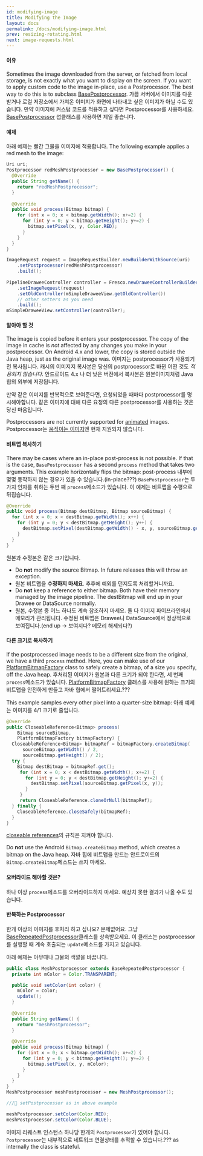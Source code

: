 ```yaml
---
id: modifying-image
title: Modifying the Image
layout: docs
permalink: /docs/modifying-image.html
prev: resizing-rotating.html
next: image-requests.html
---
```


#### 이유

Sometimes the image downloaded from the server, or fetched from local storage, is not exactly what you want to display on the screen. If you want to apply custom code to the image in-place, use a Postprocessor. The best way to do this is to subclass [BasePostprocessor](../javadoc/reference/com/facebook/imagepipeline/request/BasePostprocessor.html).
가끔 서버에서 이미지를 다운받거나 로컬 저장소에서 가져온 이미지가 화면에 나타내고 싶은 이미지가 아닐 수도 있습니다. 만약 이미지에 커스텀 코드를 적용하고 싶다면 Postprocessor를 사용하세요. [BasePostprocessor](../javadoc/reference/com/facebook/imagepipeline/request/BasePostprocessor.html) 섭클래스를 사용하면 제일 좋습니다.

#### 예제 

아래 예제는 빨간 그물을 이미지에 적용합니다.
The following example applies a red mesh to the image:

```java
Uri uri;
Postprocessor redMeshPostprocessor = new BasePostprocessor() { 
  @Override
  public String getName() {
    return "redMeshPostprocessor";
  }
  
  @Override
  public void process(Bitmap bitmap) {
    for (int x = 0; x < bitmap.getWidth(); x+=2) {
      for (int y = 0; y < bitmap.getHeight(); y+=2) {
        bitmap.setPixel(x, y, Color.RED);
      }
    }
  }
}

ImageRequest request = ImageRequestBuilder.newBuilderWithSource(uri)
    .setPostprocessor(redMeshPostprocessor)
    .build();
    
PipelineDraweeController controller = Fresco.newDraweeControllerBuilder()
    .setImageRequest(request)
    .setOldController(mSimpleDraweeView.getOldController())
    // other setters as you need
    .build();
mSimpleDraweeView.setController(controller);
```

#### 알아야 할 것

The image is copied before it enters your postprocessor. The copy of the image in cache is *not* affected by any changes you make in your postprocessor. On Android 4.x and lower, the copy is stored outside the Java heap, just as the original image was.
이미지는 postprocessor가 사용되기 전 복사됩니다. 캐시의 이미지지 복사본은 당신의  postprocessor로 바뀐 어떤 것도 *적용되지 않습니다*. 안드로이드 4.x 나 더 낮은 버전에서 복사본은 원본이미지처럼 Java 힙의 외부에 저장됩니다.

만약 같은 이미지를 반복적으로 보여준다면, 요청되었을 때마다 postprocessor를 명시해야합니다. 같은 이미지에 대해 다른 요청의 다른 postprocessor를 사용하는 것은 당신 마음입니다.

Postprocessors are not currently supported for [animated](animations.html) images.
Postprocessor는 [움직이는 이미지](animations.html)엔 현재 지원되지 않습니다.

#### 비트맵 복사하기

There may be cases where an in-place post-process is not possible. If that is the case, `BasePostprocessor` has a second `process` method that takes two arguments. This example horizontally flips the bitmap:
post-process 내부에 몇몇 동작하지 않는 경우가 있을 수 있습니다.(in-place???) `BasePostprocessor`는 두가지 인자를 취하는 두번 째 `process`메소드가 있습니다. 이 예제는 비트맵을 수평으로 뒤집습니다.

```java
@Override
public void process(Bitmap destBitmap, Bitmap sourceBitmap) {
  for (int x = 0; x < destBitmap.getWidth(); x++) {
    for (int y = 0; y < destBitmap.getHeight(); y++) {
      destBitmap.setPixel(destBitmap.getWidth() - x, y, sourceBitmap.getPixel(x, y));
    }
  }
}
```

원본과 수정본은 같은 크기입니다.

* Do **not** modify the source Bitmap. In future releases this will throw an exception.
* 원본 비트맵을 **수정하지 마세요**. 추후에 예외를 던지도록 처리할거니까요.
* Do **not** keep a reference to either bitmap. Both have their memory managed by the image pipeline. The destBitmap will end up in your Drawee or DataSource normally.
* 원본, 수정본 중 어느 하나도 계속 참조하지 마세요. 둘 다 이미지 파이프라인에서 메모리가 관리됩니다. 수정된 비트맵은 Drawee나 DataSource에서 정상적으로 보여집니다.(end up -> 보여지다? 메모리 해제되다?)

#### 다른 크기로 복사하기

If the postprocessed image needs to be a different size from the original, we have a third `process` method. Here, you can make use of our [PlatformBitmapFactory](../javadoc/reference/com/facebook/imagepipeline/bitmaps/PlatformBitmapFactory.html) class to safely create a bitmap, of a size you specify, off the Java heap.
후처리된 이미지가 원본과 다른 크기가 되야 한다면, 세 번째 `process`메소드가 있습니다. [PlatformBitmapFactory](../javadoc/reference/com/facebook/imagepipeline/bitmaps/PlatformBitmapFactory.html) 클래스를 사용해 원하는 크기의 비트맵을 안전하게 만들고 자바 힙에서 떨어트리세요.???

This example samples every other pixel into a quarter-size bitmap:
아래 예제는 이미지를 4/1 크기로 줄입니다.

```java
@Override
public CloseableReference<Bitmap> process(
    Bitmap sourceBitmap,
    PlatformBitmapFactory bitmapFactory) {
  CloseableReference<Bitmap> bitmapRef = bitmapFactory.createBitmap(
      sourceBitmap.getWidth() / 2,
      sourceBitmap.getHeight() / 2);
  try {
    Bitmap destBitmap = bitmapRef.get();
	 for (int x = 0; x < destBitmap.getWidth(); x+=2) {
	   for (int y = 0; y < destBitmap.getHeight(); y+=2) {
	     destBitmap.setPixel(sourceBitmap.getPixel(x, y));
	   }
	 }
	 return CloseableReference.cloneOrNull(bitmapRef);
  } finally {
    CloseableReference.closeSafely(bitmapRef);
  }	
}
```

[closeable references](closeable-references.html)의 규칙은 지켜야 합니다.

Do **not** use the Android `Bitmap.createBitmap` method, which creates a bitmap on the Java heap.
자바 힙에 비트맵을 만드는 안드로이드의 `Bitmap.createBitmap`메소드는 쓰지 마세요.

#### 오버라이드 해야할 것은?

하나 이상 `process`메소드를 오버라이드하지 마세요. 예상치 못한 결과가 나올 수도 있습니다.

#### 반복하는 Postprocessor

한개 이상의 이미지를 후처리 하고 싶나요? 문제없어요. 그냥 [BaseRepeatedPostprocessor](../javadoc/reference/com/facebook/imagepipeline/request/BaseRepeatedPostProcessor.html)클래스를 상속받으세요. 이 클래스는 postprocessor를 실행할 때 계속 호출되는 `update`메소드를 가지고 있습니다.

아래 예제는 아무때나 그물의 색깔을 바꿉니다.

```java
public class MeshPostprocessor extends BaseRepeatedPostprocessor { 
  private int mColor = Color.TRANSPARENT;

  public void setColor(int color) {
    mColor = color;
    update();
  }
  
  @Override
  public String getName() {
    return "meshPostprocessor";
  }
  
  @Override
  public void process(Bitmap bitmap) {
    for (int x = 0; x < bitmap.getWidth(); x+=2) {
      for (int y = 0; y < bitmap.getHeight(); y+=2) {
        bitmap.setPixel(x, y, mColor);
      }
    }
  }
}
MeshPostprocessor meshPostprocessor = new MeshPostprocessor();

/// setPostprocessor as in above example

meshPostprocessor.setColor(Color.RED);
meshPostprocessor.setColor(Color.BLUE);
```
이미지 리퀘스트 인스턴스 하나당 한개의 `Postprocessor`가 있어야 합니다. `Postprocessor`는 내부적으로 네트워크 연결상태를 추적할 수 있습니다.???
as internally the class is stateful.